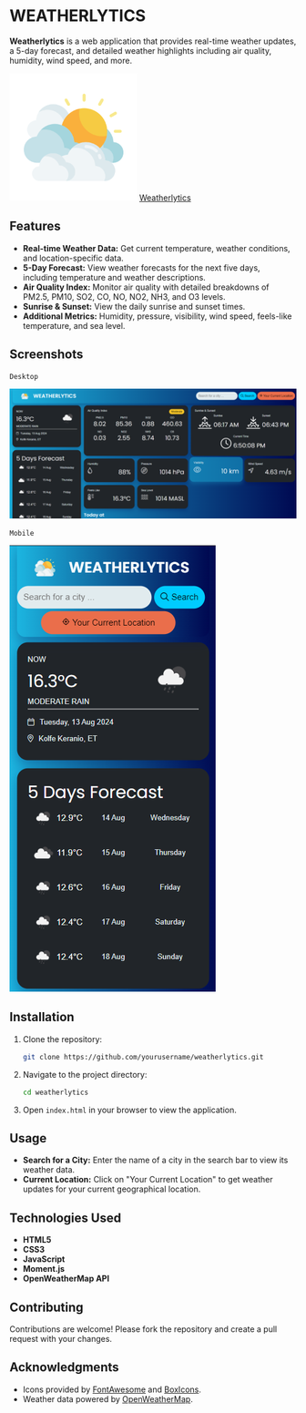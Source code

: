 # WEATHERLYTICS

**Weatherlytics** is a web application that provides real-time weather updates, a 5-day forecast, and detailed weather highlights including air quality, humidity, wind speed, and more.

![Cloud Icon](./Image/clouds.png)
[Weatherlytics](https://weathermapv2.netlify.app/)

## Features

- **Real-time Weather Data:** Get current temperature, weather conditions, and location-specific data.
- **5-Day Forecast:** View weather forecasts for the next five days, including temperature and weather descriptions.
- **Air Quality Index:** Monitor air quality with detailed breakdowns of PM2.5, PM10, SO2, CO, NO, NO2, NH3, and O3 levels.
- **Sunrise & Sunset:** View the daily sunrise and sunset times.
- **Additional Metrics:** Humidity, pressure, visibility, wind speed, feels-like temperature, and sea level.

## Screenshots

    Desktop
![Screenshot](./Image/desktop.png)

    Mobile
![Screenshot](./Image/mobile.png)

## Installation

1. Clone the repository:
    ```bash
    git clone https://github.com/yourusername/weatherlytics.git
    ```

2. Navigate to the project directory:
    ```bash
    cd weatherlytics
    ```

3. Open `index.html` in your browser to view the application.

## Usage

- **Search for a City:** Enter the name of a city in the search bar to view its weather data.
- **Current Location:** Click on "Your Current Location" to get weather updates for your current geographical location.

## Technologies Used

- **HTML5**
- **CSS3**
- **JavaScript**
- **Moment.js**
- **OpenWeatherMap API**

## Contributing

Contributions are welcome! Please fork the repository and create a pull request with your changes.


## Acknowledgments

- Icons provided by [FontAwesome](https://fontawesome.com/) and [BoxIcons](https://boxicons.com/).
- Weather data powered by [OpenWeatherMap](https://openweathermap.org/).
